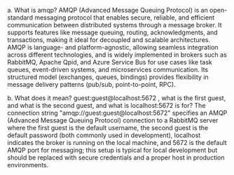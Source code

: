 a. What is amqp?
AMQP (Advanced Message Queuing Protocol) is an open-standard messaging protocol that enables secure, reliable, and efficient communication between distributed systems through a message broker. It supports features like message queuing, routing, acknowledgments, and transactions, making it ideal for decoupled and scalable architectures. AMQP is language- and platform-agnostic, allowing seamless integration across different technologies, and is widely implemented in brokers such as RabbitMQ, Apache Qpid, and Azure Service Bus for use cases like task queues, event-driven systems, and microservices communication. Its structured model (exchanges, queues, bindings) provides flexibility in message delivery patterns (pub/sub, point-to-point, RPC).

b. What does it mean? guest:guest@localhost:5672 , what is the first guest, and what is the second guest, and what is localhost:5672 is for?
The connection string "amqp://guest:guest@localhost:5672" specifies an AMQP (Advanced Message Queuing Protocol) connection to a RabbitMQ server where the first guest is the default username, the second guest is the default password (both commonly used in development), localhost indicates the broker is running on the local machine, and 5672 is the default AMQP port for messaging; this setup is typical for local development but should be replaced with secure credentials and a proper host in production environments.